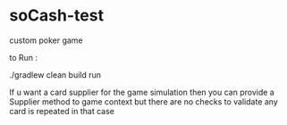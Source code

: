 # soCash-test
custom poker game

to Run : 

./gradlew clean build run

If u want a card supplier for the game simulation then you can provide a Supplier method to game context but 
there are no checks to validate any card is repeated in that case

